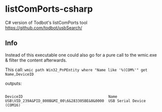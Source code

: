 # listComPorts-csharp
C# version of Todbot's listComPorts tool https://github.com/todbot/usbSearch/


## Info
Instead of this executable one could also go for a pure call to the wmic.exe & filter the content afterwards.

This call:
``` wmic path Win32_PnPEntity where "Name like '%(COM%'" get Name,DeviceID ```

outputs:

```

DeviceID                                       Name
USB\VID_239A&PID_800B&MI_00\6&283305BE&0&0000  USB Serial Device (COM16)

```
